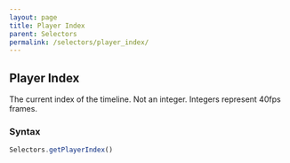```yaml
---
layout: page
title: Player Index
parent: Selectors
permalink: /selectors/player_index/
---
```


## Player Index

The current index of the timeline. Not an integer. Integers represent 40fps frames.

### Syntax

```js
Selectors.getPlayerIndex()
```

